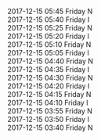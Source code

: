 2017-12-15 05:45 Friday  N  
2017-12-15 05:40 Friday  I  
2017-12-15 05:25 Friday  N  
2017-12-15 05:20 Friday  I  
2017-12-15 05:10 Friday  N  
2017-12-15 05:05 Friday  I  
2017-12-15 04:40 Friday  N  
2017-12-15 04:35 Friday  I  
2017-12-15 04:30 Friday  N  
2017-12-15 04:20 Friday  I  
2017-12-15 04:15 Friday  N  
2017-12-15 04:10 Friday  I  
2017-12-15 03:55 Friday  N  
2017-12-15 03:50 Friday  I  
2017-12-15 03:40 Friday  N  
